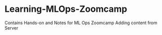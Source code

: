 # Learning-MLOps-Zoomcamp
Contains Hands-on and Notes for ML Ops Zoomcamp
Adding content from Server